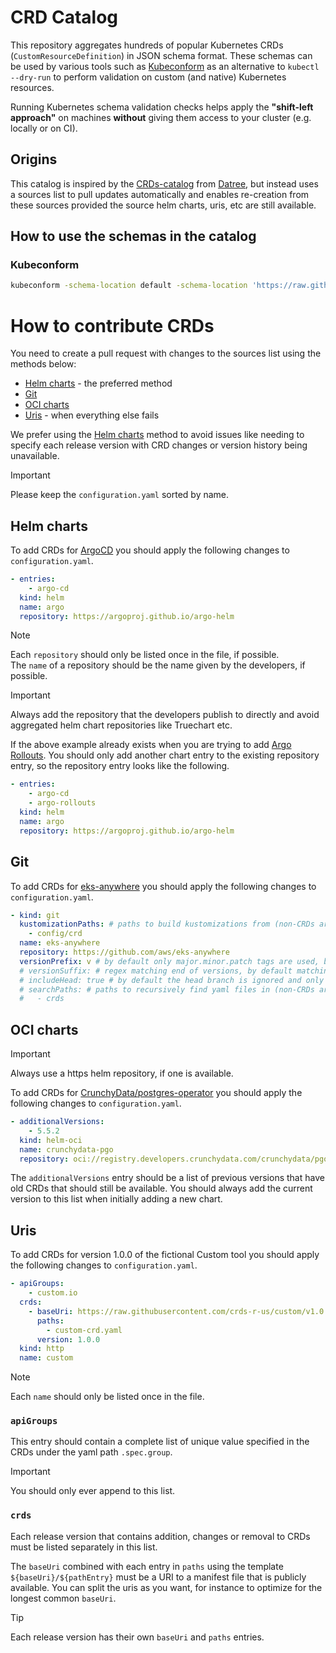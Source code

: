 # CRD Catalog

This repository aggregates hundreds of popular Kubernetes CRDs (`CustomResourceDefinition`) in JSON schema format. These schemas can be used by various tools such as [Kubeconform](https://github.com/yannh/kubeconform) as an alternative to `kubectl --dry-run` to perform validation on custom (and native) Kubernetes resources.

Running Kubernetes schema validation checks helps apply the **"shift-left approach"** on machines **without** giving them access to your cluster (e.g. locally or on CI).

## Origins

This catalog is inspired by the [CRDs-catalog](https://github.com/datreeio/CRDs-catalog) from [Datree](https://www.datree.io), but instead uses a sources list to pull updates automatically and enables re-creation from these sources provided the source helm charts, uris, etc are still available.

## How to use the schemas in the catalog

### Kubeconform
```sh
kubeconform -schema-location default -schema-location 'https://raw.githubusercontent.com/CustomResourceDefinition/catalog/main/schema/{{.Group}}/{{.ResourceKind}}_{{.ResourceAPIVersion}}.json' [MANIFEST]
```

# How to contribute CRDs

You need to create a pull request with changes to the sources list using the methods below:

* [Helm charts](#helm-charts) - the preferred method
* [Git](#git)
* [OCI charts](#oci-charts)
* [Uris](#uris) - when everything else fails

We prefer using the [Helm charts](#helm-charts) method to avoid issues like needing to specify each release version with CRD changes or version history being unavailable.

> [!IMPORTANT]  
> Please keep the `configuration.yaml` sorted by name.  

## Helm charts

To add CRDs for [ArgoCD](https://github.com/argoproj/argo-cd) you should apply the following changes to `configuration.yaml`.

```yaml
- entries:
    - argo-cd
  kind: helm
  name: argo
  repository: https://argoproj.github.io/argo-helm
```

> [!NOTE]  
> Each `repository` should only be listed once in the file, if possible.  
> The `name` of a repository should be the name given by the developers, if possible.  

> [!IMPORTANT]  
> Always add the repository that the developers publish to directly and avoid aggregated helm chart repositories like Truechart etc.  

If the above example already exists when you are trying to add [Argo Rollouts](https://github.com/argoproj/argo-rollouts). You should only add another chart entry to the existing repository entry, so the repository entry looks like the following.

```yaml
- entries:
    - argo-cd
    - argo-rollouts
  kind: helm
  name: argo
  repository: https://argoproj.github.io/argo-helm
```

## Git

To add CRDs for [eks-anywhere](https://github.com/aws/eks-anywhere) you should apply the following changes to `configuration.yaml`.

```yaml
- kind: git
  kustomizationPaths: # paths to build kustomizations from (non-CRDs are discarded)
    - config/crd
  name: eks-anywhere
  repository: https://github.com/aws/eks-anywhere
  versionPrefix: v # by default only major.minor.patch tags are used, but a prefix can be set
  # versionSuffix: # regex matching end of versions, by default matching $
  # includeHead: true # by default the head branch is ignored and only published tags are used
  # searchPaths: # paths to recursively find yaml files in (non-CRDs are discarded)
  #   - crds
```

## OCI charts

> [!IMPORTANT]  
> Always use a https helm repository, if one is available.  

To add CRDs for [CrunchyData/postgres-operator](https://github.com/CrunchyData/postgres-operator) you should apply the following changes to `configuration.yaml`.

```yaml
- additionalVersions:
    - 5.5.2
  kind: helm-oci
  name: crunchydata-pgo
  repository: oci://registry.developers.crunchydata.com/crunchydata/pgo
```

The `additionalVersions` entry should be a list of previous versions that have old CRDs that should still be available. You should always add the current version to this list when initially adding a new chart.

## Uris

To add CRDs for version 1.0.0 of the fictional Custom tool you should apply the following changes to `configuration.yaml`.

```yaml
- apiGroups:
    - custom.io
  crds:
    - baseUri: https://raw.githubusercontent.com/crds-r-us/custom/v1.0.0/chart/template/crds
      paths:
        - custom-crd.yaml
      version: 1.0.0
  kind: http
  name: custom
```

> [!NOTE]  
> Each `name` should only be listed once in the file.  

### `apiGroups`

This entry should contain a complete list of unique value specified in the CRDs under the yaml path `.spec.group`.

> [!IMPORTANT]  
> You should only ever append to this list.  

### `crds`

Each release version that contains addition, changes or removal to CRDs must be listed separately in this list.

The `baseUri` combined with each entry in `paths` using the template `${baseUri}/${pathEntry}` must be a URI to a manifest file that is publicly available. You can split the uris as you want, for instance to optimize for the longest common `baseUri`.

> [!TIP]
> Each release version has their own `baseUri` and `paths` entries.
